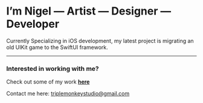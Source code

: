 # I’m Nigel — Artist — Designer — Developer #

Currently Specializing in iOS development, my latest project is migrating an old UIKit game to the SwiftUI framework.

---

### Interested in working with me? ###
Check out some of my work **[here](https://triplemonkeystudio.com)**

Contact me here: triplemonkeystudio@gmail.com
 
<!---
TripleMonkey/TripleMonkey is a ✨ special ✨ repository because its `README.md` (this file) appears on your GitHub profile.
You can click the Preview link to take a look at your changes.
--->
